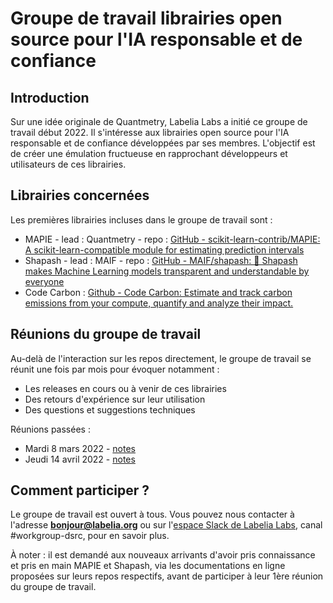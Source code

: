 # Groupe de travail librairies open source pour l'IA responsable et de confiance

## Introduction

Sur une idée originale de Quantmetry, Labelia Labs a initié ce groupe de travail début 2022. Il s'intéresse aux librairies open source pour l'IA responsable et de confiance développées par ses membres. L'objectif est de créer une émulation fructueuse en rapprochant développeurs et utilisateurs de ces librairies.

## Librairies concernées

Les premières librairies incluses dans le groupe de travail sont :

- MAPIE - lead : Quantmetry - repo : [GitHub - scikit-learn-contrib/MAPIE: A scikit-learn-compatible module for estimating prediction intervals](https://github.com/scikit-learn-contrib/MAPIE)
- Shapash - lead : MAIF - repo : [GitHub - MAIF/shapash: 🔅 Shapash makes Machine Learning models transparent and understandable by everyone](https://github.com/MAIF/shapash)
- Code Carbon : [Github - Code Carbon: Estimate and track carbon emissions from your compute, quantify and analyze their impact.](https://github.com/mlco2/codecarbon)

## Réunions du groupe de travail

Au-delà de l'interaction sur les repos directement, le groupe de travail se réunit une fois par mois pour évoquer notamment :

- Les releases en cours ou à venir de ces librairies
- Des retours d'expérience sur leur utilisation
- Des questions et suggestions techniques

Réunions passées :

- Mardi 8 mars 2022 - [notes](./workshop_notes/2022.03.08_workshop_notes.md)
- Jeudi 14 avril 2022 - [notes](./workshop_notes/2022.04.14_workshop_notes.md)

## Comment participer ?

Le groupe de travail est ouvert à tous. Vous pouvez nous contacter à l'adresse **bonjour@labelia.org** ou sur l'[espace Slack de Labelia Labs](https://join.slack.com/t/labelia/shared_invite/zt-cpyedcab-FHYgpy08efKJ2FCadE2yCA), canal #workgroup-dsrc, pour en savoir plus.

À noter : il est demandé aux nouveaux arrivants d'avoir pris connaissance et pris en main MAPIE et Shapash, via les documentations en ligne proposées sur leurs repos respectifs, avant de participer à leur 1ère réunion du groupe de travail.
